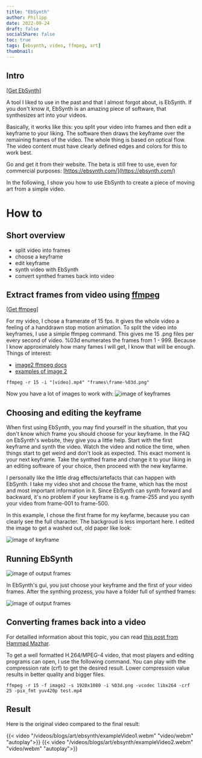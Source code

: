 ```yaml
---
title: "EbSynth"
author: Philipp
date: 2022-09-24
draft: false
socialShare: false
toc: true
tags: [ebsynth, video, ffmpeg, art]
thumbnail:
---
```


## Intro

[[Get EbSynth](https://ebsynth.com/)]

A tool I liked to use in the past and that I almost forgot about, is EbSynth.
If you don't know it, EbSynth is an amazing piece of software, that synthesizes art into your videos.

Basically, it works like this: you split your video into frames and then edit a keyframe to your liking.
The software then draws the keyframe over the remaining frames of the video. The whole thing is based on optical flow.
The video content must have clearly defined edges and colors for this to work best.

Go and get it from their website. The beta is still free to use, even for commercial purposes:
[https://ebsynth.com/](https://ebsynth.com/)

In the following, I show you how to use EbSynth to create a piece of moving art from a simple video.

# How to

## Short overview

- split video into frames
- choose a keyframe
- edit keyframe
- synth video with EbSynth
- convert synthed frames back into video

## Extract frames from video using [ffmpeg](https://ffmpeg.org/)

[[Get ffmpeg](https://ffmpeg.org/)]

For my video, I chose a framerate of 15 fps. It gives the whole video a feeling of a handdrawn stop motion animation.
To split the video into keyframes, I use a simple ffmpeg command.
This gives me 15 .png files per every second of video. %03d enumerates the frames from 1 - 999. Because I know approximately how many fames I will get, I know that will be enough.
Things of interest:
- [image2 ffmpeg docs](https://ffmpeg.org/ffmpeg-formats.html#image2-1)
- [examples of image 2](http://underpop.online.fr/f/ffmpeg/help/image2-1.htm.gz)

```
ffmpeg -r 15 -i "[video].mp4" "frames\frame-%03d.png"
```

Now you have a lot of images to work with:
![image of keyframes](/images/blogs/art/ebsynth/frames.webp)

## Choosing and editing the keyframe

When first using EbSynth, you may find yourself in the situation, that you don't know which frame you should choose for your keyframe.
In the FAQ on EbSynth's website, they give you a little help. Start with the first keyframe and synth the video. Watch the video and notice the time,
when things start to get weird and don't look as expected. This exact moment is your next keyframe. Take the synthed frame and change it to your liking in
an editing software of your choice, then proceed with the new keyfarme.

I personally like the little drag effects/artefacts that can happen with EbSynth.
I take my video shot and choose the frame, which has the most and most important information in it.
Since EbSynth can synth forward and backward, it's no problem if your keyframe is e.g. frame-255 and you synth your video from frame-001 to frame-500.

In this example, I chose the first frame for my keyfarme, because you can clearly see the full character. The backgroud is less important here.
I edited the image to get a washed out, old paper like look:

![image of keyframe](/images/blogs/art/ebsynth/keyframe.webp)

## Running EbSynth

![image of output frames](/images/blogs/art/ebsynth/ebsynth.webp)

In EbSynth's gui, you just choose your keyframe and the first of your video frames.
After the synthing prozess, you have a folder full of synthed frames:

![image of output frames](/images/blogs/art/ebsynth/output-frames.webp)

## Converting frames back into a video

For detailled information about this topic, you can read [this post from Hammad Mazhar](https://hamelot.io/visualization/using-ffmpeg-to-convert-a-set-of-images-into-a-video/). 

To get a well formatted H.264/MPEG-4 video, that most players and editing programs can open, I use the following command.
You can play with the compression rate (crf) to get the desired result. Lower compression value results in better quality and bigger files.

```
ffmpeg -r 15 -f image2 -s 1920x1080 -i %03d.png -vcodec libx264 -crf 25 -pix_fmt yuv420p test.mp4
```

## Result

Here is the original video compared to the final result:

{{< video "/videos/blogs/art/ebsynth/exampleVideo1.webm" "video/webm" "autoplay">}}
{{< video "/videos/blogs/art/ebsynth/exampleVideo2.webm" "video/webm" "autoplay">}}